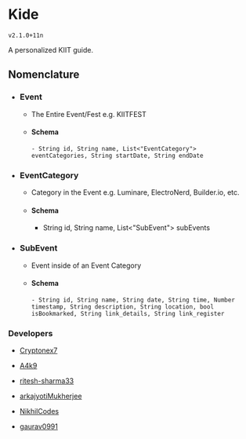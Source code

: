 # Kide
`v2.1.0+11n`

A personalized KIIT guide.

## Nomenclature

- ### Event

  - The Entire Event/Fest e.g. KIITFEST

  - #### Schema

        - String id, String name, List<"EventCategory"> eventCategories, String startDate, String endDate

- ### EventCategory

  - Category in the Event e.g. Luminare, ElectroNerd, Builder.io, etc.

  - #### Schema

    - String id, String name, List<"SubEvent"> subEvents

- ### SubEvent

  - Event inside of an Event Category

  - #### Schema
  
        - String id, String name, String date, String time, Number timestamp, String description, String location, bool isBookmarked, String link_details, String link_register

### Developers

- [Cryptonex7](https://github.com/Cryptonex7)

- [A4k9](https://github.com/A4k9)

- [ritesh-sharma33](https://github.com/ritesh-sharma33)

- [arkajyotiMukherjee](https://github.com/arkajyotiMukherjee)

- [NikhilCodes](https://github.com/NikhilCodes)

- [gaurav0991](https://github.com/gaurav0991)
